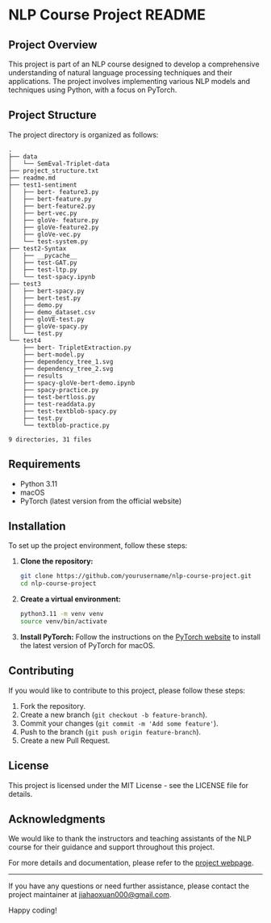 # NLP Course Project README

## Project Overview
This project is part of an NLP course designed to develop a comprehensive understanding of natural language processing techniques and their applications. The project involves implementing various NLP models and techniques using Python, with a focus on PyTorch.

## Project Structure
The project directory is organized as follows:

```
.
├── data
│   └── SemEval-Triplet-data
├── project_structure.txt
├── readme.md
├── test1-sentiment
│   ├── bert- feature3.py
│   ├── bert-feature.py
│   ├── bert-feature2.py
│   ├── bert-vec.py
│   ├── gloVe- feature.py
│   ├── gloVe-feature2.py
│   ├── gloVe-vec.py
│   └── test-system.py
├── test2-Syntax
│   ├── __pycache__
│   ├── test-GAT.py
│   ├── test-ltp.py
│   └── test-spacy.ipynb
├── test3
│   ├── bert-spacy.py
│   ├── bert-test.py
│   ├── demo.py
│   ├── demo_dataset.csv
│   ├── gloVE-test.py
│   ├── gloVe-spacy.py
│   └── test.py
└── test4
    ├── bert- TripletExtraction.py
    ├── bert-model.py
    ├── dependency_tree_1.svg
    ├── dependency_tree_2.svg
    ├── results
    ├── spacy-gloVe-bert-demo.ipynb
    ├── spacy-practice.py
    ├── test-bertloss.py
    ├── test-readdata.py
    ├── test-textblob-spacy.py
    ├── test.py
    └── textblob-practice.py

9 directories, 31 files

```

## Requirements
- Python 3.11
- macOS
- PyTorch (latest version from the official website)

## Installation
To set up the project environment, follow these steps:

1. **Clone the repository:**
    ```bash
    git clone https://github.com/yourusername/nlp-course-project.git
    cd nlp-course-project
    ```

2. **Create a virtual environment:**
    ```bash
    python3.11 -m venv venv
    source venv/bin/activate
    ```


3. **Install PyTorch:**
    Follow the instructions on the [PyTorch website](https://pytorch.org/get-started/locally/) to install the latest version of PyTorch for macOS.


## Contributing
If you would like to contribute to this project, please follow these steps:
1. Fork the repository.
2. Create a new branch (`git checkout -b feature-branch`).
3. Commit your changes (`git commit -m 'Add some feature'`).
4. Push to the branch (`git push origin feature-branch`).
5. Create a new Pull Request.

## License
This project is licensed under the MIT License - see the LICENSE file for details.

## Acknowledgments
We would like to thank the instructors and teaching assistants of the NLP course for their guidance and support throughout this project.

For more details and documentation, please refer to the [project webpage](https://boots-coder.github.io/2024/06/14/nlp%E8%AF%BE%E7%A8%8B%E8%AE%BE%E8%AE%A1%E6%96%87%E7%A8%BF%E4%B8%8E%E5%A4%A7%E7%BA%B2%E8%AE%BE%E8%AE%A1/).

---

If you have any questions or need further assistance, please contact the project maintainer at jiahaoxuan000@gmail.com.

Happy coding!